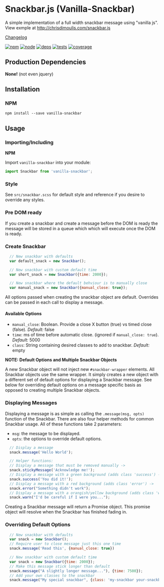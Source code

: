 # Snackbar.js (Vanilla-Snackbar)

A simple implementation of a full width snackbar message using "vanilla js".  
View exmple at http://chrisdimoulis.com/snackbar.js

[Changelog](https://github.com/cdimoulis/snackbar.js/blob/master/changelog.md)

[![npm][npm]][npm-url]
[![node][node]][node-url]
[![deps][deps]][deps-url]
[![tests][tests]][tests-url]
[![coverage][cover]][cover-url]

## Production Dependencies
**None!** (not even jquery)

## Installation

### NPM

```
npm install --save vanilla-snackbar
```

## Usage

### Importing/Including

**NPM**

Import `vanilla-snackbar` into your module:
```js
import Snackbar from 'vanilla-snackbar';
```

### Style
See `src/snackbar.scss` for default style and reference if you desire to override any styles.

### Pre DOM ready
If you create a snackbar and create a message before the DOM is ready the message will be stored in a queue which which will execute once the DOM is ready.

### Create Snackbar
```javascript
  // New snackbar with defaults
  var default_snack = new Snackbar();

  // New snackbar with custom default time
  var short_snack = new Snackbar({time: 2000});

  // New snackbar where the default behviour is to manually close
  var manual_snack = new Snackbar({manual_close: true});
```

All options passed when creating the snackbar object are default. Overrides can be passed in each call to display a message.

#### Available Options
* `manual_close`: Boolean. Provide a close X button (true) vs timed close (false). *Default:* false
* `time`: ms of time before automatic close. (ignored if `manual_close: true`). *Default:* 5000
* `class`: String containing desired classes to add to snackbar. *Default:* empty

**NOTE: Default Options and Multiple Snackbar Objects**

A new Snackbar object will not inject new `#snackbar-wrapper` elements. All Snackbar objects use the same wrapper. It simply creates a new object with a different set of default options for displaying a Snackbar message. See below for overriding default options on a message specific basis as opposed to creating multiple Snackbar objects.

### Displaying Messages

Displaying a message is as simple as calling the `.message(msg, opts)` function of the Snackbar. There are also four helper methods for common Snackbar usage. All of these functions take 2 parameters:

* `msg`: the message to be displayed.
* `opts`: the options to override default options.

```javascript
  // Display a message
  snack.message('Hello World');

  // Helper functions:
  // Display a message that must be removed manually ->
  snack.stickyMessage('Acknowledge me!');
  // Display a message with a green background (adds class 'success') ->
  snack.success('You did it!');
  // Display a message with a red background (adds class 'error') ->
  snack.error("Something didn't work");
  // Display a message with a orangish/yellow background (adds class 'warn') ->
  snack.warn("I'd be careful if I were you...");
```

Creating a Snackbar message will return a Promise object. This promise object will resolve when the Snackbar has finished fading in.

### Overriding Default Options

```javascript
  // New snackbar with defaults
  var snack = new Snackbar();
  // Require user to close message just this one time
  snack.message('Read this', {manual_close: true})

  // New snackbar with custom default time
  var snack = new Snackbar({time: 2000});
  // Make this message stick longer than default
  snack.message("A slightly longer message..."), {time: 7500});
  // Add your own classes to the snackbar
  snack.message("My special snackbar", {class: 'my-snackbar your-snackbar'})
```

[npm]: https://img.shields.io/npm/v/snackbar.js.svg
[npm-url]: https://npmjs.com/package/snackbar.js

[node]: https://img.shields.io/node/v/snackbar.js.svg
[node-url]: https://nodejs.org

[deps]: https://img.shields.io/david/cdimoulis/snackbar.js.svg
[deps-url]: https://david-dm.org/cdimoulis/snackbar.js

[tests]: https://img.shields.io/travis/cdimoulis/snackbar.js/master.svg
[tests-url]: https://travis-ci.org/cdimoulis/snackbar.js

[cover]: https://coveralls.io/repos/github/cdimoulis/snackbar.js/badge.svg?branch=master
[cover-url]: https://coveralls.io/github/cdimoulis/snackbar.js?branch=master
